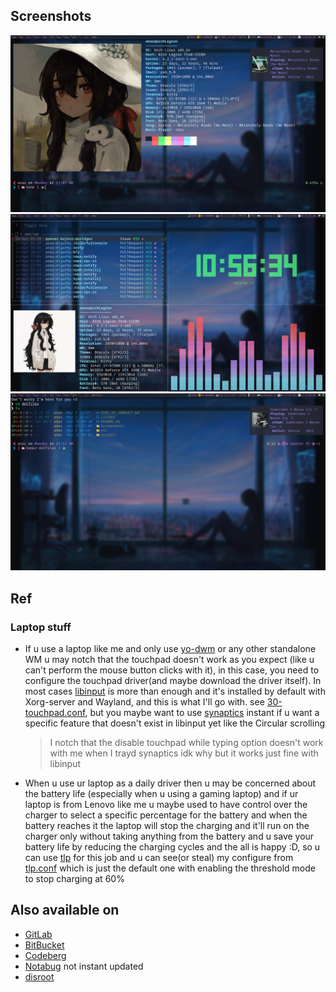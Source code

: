 ## Screenshots 
![](./Screenshots/zsh-neofetch-kitty-cmus-notify-v0.3.png)
![](./Screenshots/zsh-neofetch-kitty-cava-tty_clock-v0.3.png)
![](./Screenshots/zsh-kitty-v0.3.png)

## Ref
### Laptop stuff
* If u use a laptop like me and only use [yo-dwm][yo-dwm on github] or any other standalone WM u may notch that the touchpad doesn't work as you expect (like u can't perform the mouse button clicks with it), in this case, you need to configure the touchpad driver(and maybe download the driver itself). In most cases [libinput][libinput on arch wiki] is more than enough and it's installed by default with Xorg-server and Wayland, and this is what I'll go with. see [30-touchpad.conf](./etc/X11/xorg.conf.d/30-touchpad.conf), but you maybe want to use [synaptics][synaptics on arch wiki] instant if u want a specific feature that doesn't exist in libinput yet like the Circular scrolling
    > I notch that the disable touchpad while typing option doesn't work with me when I trayd synaptics idk why but it works just fine with libinput
* When u use ur laptop as a daily driver then u may be concerned about the battery life (especially when u using a gaming laptop) and if ur laptop is from Lenovo like me u maybe used to have control over the charger to select a specific percentage for the battery and when the battery reaches it the laptop will stop the charging and it'll run on the charger only without taking anything from the battery and u save your battery life by reducing the charging cycles and the all is happy :D, so u can use [tlp][tlp on arch wiki] for this job and u can see(or steal) my configure from [tlp.conf](./etc/tlp.conf) which is just the default one with enabling the threshold mode to stop charging at 60%

## Also available on
* [GitLab](https://gitlab.com/Anas-Elgarhy/dotfiles)
* [BitBucket](https://bitbucket.org/anas_elgarhy/dotfiles)
* [Codeberg](https://codeberg.org/anas-elgarhy/dotfiles)
* [Notabug](https://notabug.org/anas-elgarhy/dotfiles) not instant updated
* [disroot](https://git.disroot.org/anas-elgarhy/dotfiles)

[yo-dwm on github]: https://github.com/anas-elgarhy/yo-dwm
[libinput on arch wiki]: https://wiki.archlinux.org/title/Libinput
[synaptics on arch wiki]: https://wiki.archlinux.org/title/Touchpad_Synaptics
[tlp on arch wiki]: https://wiki.archlinux.org/title/TLP
